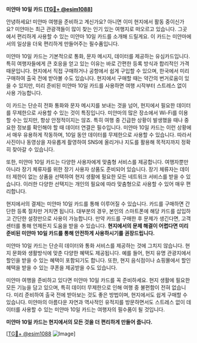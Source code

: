 **미얀마 10일 카드 [[TG💪+ @esim1088](https://t.me/s/esim1088)]**

안녕하세요! 미얀마 여행을 준비하고 계신가요? 아니면 이미 현지에서 활동 중이신가요? 미얀마는 최근 관광객들이 많이 찾는 인기 있는 여행지로 떠오르고 있습니다. 그곳에서 편리하게 사용할 수 있는 미얀마 10일 카드를 소개해 드릴게요. 이 카드는 미얀마에서의 일상을 더욱 편리하게 만들어주는 필수품입니다.

미얀마 10일 카드는 기본적으로 통화, 문자 메시지, 데이터를 제공하는 유심카드입니다. 특히 여행자들에게 큰 호응을 얻고 있는 이유는 바로 간편한 등록 방식과 합리적인 가격 때문입니다. 현지에서 직접 구매하거나 공항에서 쉽게 구입할 수 있으며, 한국에서 미리 구매하여 출국 전에 받아볼 수도 있습니다. 현지에서 구매할 때는 약간의 번거로움이 있을 수 있지만, 미리 준비된 미얀마 10일 카드를 사용하면 여행 시작부터 스트레스 없이 사용 가능합니다.

이 카드는 단순히 전화 통화와 문자 메시지를 보내는 것을 넘어, 현지에서 필요한 데이터를 무제한으로 사용할 수 있는 것이 특징입니다. 미얀마의 많은 장소에서 Wi-Fi를 이용할 수는 있지만, 항상 안정적이지는 않죠. 특히 여행 중 긴급한 상황이 발생했을 때나 중요한 정보를 확인해야 할 때 데이터 연결은 필수입니다. 미얀마 10일 카드는 이런 상황에서 매우 유용하게 작동하며, 10일 동안 데이터를 무제한으로 사용할 수 있습니다. 따라서 사진이나 동영상을 자유롭게 촬영하여 SNS에 올리거나 지도를 활용해 목적지까지 정확히 찾아갈 수 있습니다.

또한, 미얀마 10일 카드는 다양한 사용자에게 맞춤형 서비스를 제공합니다. 여행자뿐만 아니라 장기 체류자를 위한 장기 사용자 상품도 준비되어 있습니다. 장기 체류자는 데이터 제한이 없는 상품을 선택하여 현지 생활에 필요한 모든 네트워크 서비스를 받을 수 있습니다. 이러한 다양한 선택지는 개인의 필요에 따라 맞춤형으로 사용할 수 있어 매우 편리합니다.

현지에서의 결제는 미얀마 10일 카드를 통해 이루어질 수 있습니다. 카드를 구매하면 간단한 등록 절차만 거치면 됩니다. 대부분의 경우, 본인의 스마트폰에 해당 카드를 삽입하고 간단한 설정만으로 사용이 가능합니다. 만약 카드를 구매한 후 문제가 생긴다면, 고객센터를 통해 언제든지 도움을 받을 수 있습니다. **현지에서의 문제 해결이 어렵다면 미리 준비된 미얀마 10일 카드를 통해 안전하게 사용하시기를 권장드립니다.**

미얀마 10일 카드는 단순히 데이터와 통화 서비스를 제공하는 것에 그치지 않습니다. 현지 문화와 생활방식에 맞춘 다양한 혜택도 제공됩니다. 예를 들어, 현지 유명 관광지에서 할인을 받을 수 있는 혜택이 포함되기도 합니다. 또한, 현지 음식점이나 쇼핑몰에서 할인 혜택을 받을 수 있는 쿠폰을 제공받을 수도 있습니다.

미얀마 여행을 준비하고 있다면 미얀마 10일 카드를 꼭 준비하세요. 현지 생활에 필요한 모든 기능을 담고 있으며, 특히 데이터 무제한으로 인해 여행 중 불편함이 전혀 없습니다. 미리 준비하여 출국 전에 받아보는 것도 좋은 방법이며, 현지에서도 쉽게 구매할 수 있습니다. 미얀마의 아름다운 자연과 역사적인 유적지를 방문하면서도 스트레스 없이 데이터를 사용할 수 있는 미얀마 10일 카드는 여행자의 필수품이 될 것입니다.

**미얀마 10일 카드는 현지에서의 모든 것을 더 편리하게 만들어 줍니다.**

[[TG💪+ @esim1088](https://t.me/s/esim1088) ![Image](https://i.postimg.cc/Y0z9fWf4/image.png)]
